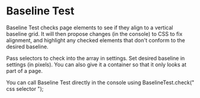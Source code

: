 Baseline Test
===============

Baseline Test checks page elements to see if they align to a vertical baseline grid.
It will then propose changes (in the console) to CSS to fix alignment,
and highlight any checked elements that don't conform to the desired baseline.

Pass selectors to check into the array in settings.
Set desired baseline in settings (in pixels).
You can also give it a container so that it only looks at part of a page.

You can call Baseline Test directly in the console using BaselineTest.check(" css selector ");